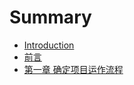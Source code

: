 # Summary

* [Introduction](README.md)
* [前言](gitbook/qian_yan.md)
* [第一章 确定项目运作流程](gitbook/ch1-how_to_build.md)

